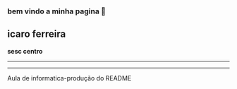 ### bem vindo a minha pagina 👋

<h2> icaro ferreira</h2>
  
  <b>sesc centro</b>
  
  <hr>
  <hr>
  
  Aula de informatica-produção do README
  

<!--
**ikisin-maceta-cld/ikisin-maceta-cld** is a ✨ _special_ ✨ repository because its `README.md` (this file) appears on your GitHub profile.

Here are some ideas to get you started:

- 🔭 I’m currently working on ...
- 🌱 I’m currently learning ...
- 👯 I’m looking to collaborate on ...
- 🤔 I’m looking for help with ...
- 💬 Ask me about ...
- 📫 How to reach me: ...
- 😄 Pronouns: ...
- ⚡ Fun fact: ...
-->
